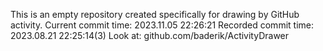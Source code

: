 This is an empty repository created specifically for drawing by GitHub activity.
Current commit time: 2023.11.05 22:26:21
Recorded commit time: 2023.08.21 22:25:14(3)
Look at: github.com/baderik/ActivityDrawer
